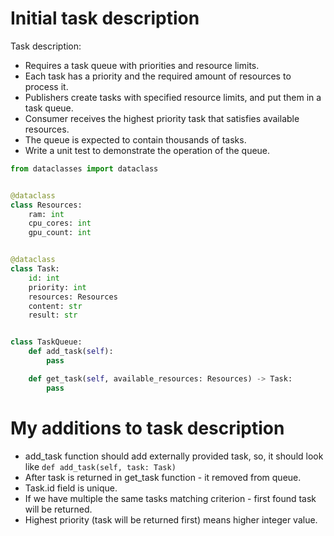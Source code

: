 # Initial task description
Task description:
* Requires a task queue with priorities and resource limits.
* Each task has a priority and the required amount of resources to process it.
* Publishers create tasks with specified resource limits, and put them in a task queue.
* Consumer receives the highest priority task that satisfies available resources.
* The queue is expected to contain thousands of tasks.
* Write a unit test to demonstrate the operation of the queue.

```python
from dataclasses import dataclass


@dataclass
class Resources:
    ram: int
    cpu_cores: int
    gpu_count: int


@dataclass
class Task:
    id: int
    priority: int
    resources: Resources
    content: str
    result: str


class TaskQueue:
    def add_task(self):
        pass

    def get_task(self, available_resources: Resources) -> Task:
        pass
```

# My additions to task description
- add_task function should add externally provided task, so, it should look like ```def add_task(self, task: Task)```
- After task is returned in get_task function - it removed from queue.
- Task.id field is unique.
- If we have multiple the same tasks matching criterion - first found task will be returned.
- Highest priority (task will be returned first) means higher integer value. 